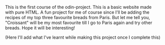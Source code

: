 This is the first course of the odin-project. This is a basic website made with pure HTML. A fun project for me of course since I'll be adding the recipes of my top three favourite breads from Paris. But let me tell you, "Croissant" will be my most favourite till I go to Paris again and try other breads. Hope it will be interesting!

(Here I'll add what I've learnt while making this project once I complete this)